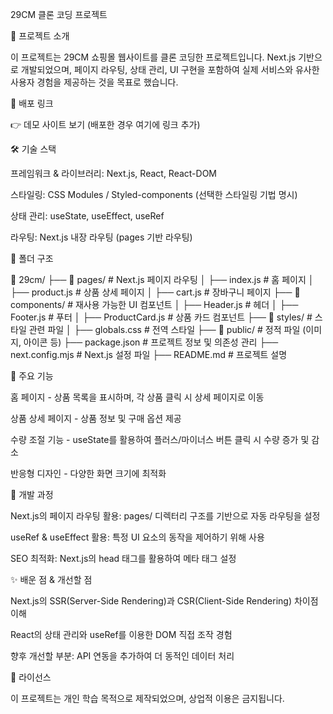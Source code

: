 29CM 클론 코딩 프로젝트

📌 프로젝트 소개

이 프로젝트는 29CM 쇼핑몰 웹사이트를 클론 코딩한 프로젝트입니다. Next.js 기반으로 개발되었으며, 페이지 라우팅, 상태 관리, UI 구현을 포함하여 실제 서비스와 유사한 사용자 경험을 제공하는 것을 목표로 했습니다.

🚀 배포 링크

👉 데모 사이트 보기 (배포한 경우 여기에 링크 추가)

🛠 기술 스택

프레임워크 & 라이브러리: Next.js, React, React-DOM

스타일링: CSS Modules / Styled-components (선택한 스타일링 기법 명시)

상태 관리: useState, useEffect, useRef

라우팅: Next.js 내장 라우팅 (pages 기반 라우팅)

📁 폴더 구조

📂 29cm/
 ├── 📂 pages/         # Next.js 페이지 라우팅
 │   ├── index.js     # 홈 페이지
 │   ├── product.js   # 상품 상세 페이지
 │   ├── cart.js      # 장바구니 페이지
 ├── 📂 components/    # 재사용 가능한 UI 컴포넌트
 │   ├── Header.js    # 헤더
 │   ├── Footer.js    # 푸터
 │   ├── ProductCard.js # 상품 카드 컴포넌트
 ├── 📂 styles/       # 스타일 관련 파일
 │   ├── globals.css  # 전역 스타일
 ├── 📂 public/       # 정적 파일 (이미지, 아이콘 등)
 ├── package.json    # 프로젝트 정보 및 의존성 관리
 ├── next.config.mjs # Next.js 설정 파일
 ├── README.md       # 프로젝트 설명

🌟 주요 기능

홈 페이지 - 상품 목록을 표시하며, 각 상품 클릭 시 상세 페이지로 이동

상품 상세 페이지 - 상품 정보 및 구매 옵션 제공

수량 조절 기능 - useState를 활용하여 플러스/마이너스 버튼 클릭 시 수량 증가 및 감소

반응형 디자인 - 다양한 화면 크기에 최적화

📌 개발 과정

Next.js의 페이지 라우팅 활용: pages/ 디렉터리 구조를 기반으로 자동 라우팅을 설정

useRef & useEffect 활용: 특정 UI 요소의 동작을 제어하기 위해 사용

SEO 최적화: Next.js의 head 태그를 활용하여 메타 태그 설정

✨ 배운 점 & 개선할 점

Next.js의 SSR(Server-Side Rendering)과 CSR(Client-Side Rendering) 차이점 이해

React의 상태 관리와 useRef를 이용한 DOM 직접 조작 경험

향후 개선할 부분: API 연동을 추가하여 더 동적인 데이터 처리

📜 라이선스

이 프로젝트는 개인 학습 목적으로 제작되었으며, 상업적 이용은 금지됩니다.


